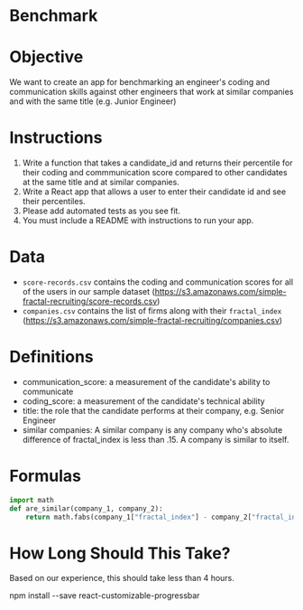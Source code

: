 # Benchmark

# Objective
We want to create an app for benchmarking an engineer's coding and communication skills against other engineers that work at similar companies and with the same title (e.g. Junior Engineer)

# Instructions
1. Write a function that takes a candidate_id and returns their percentile for their coding and commmunication score compared to other candidates at the same title and at similar companies.
2. Write a React app that allows a user to enter their candidate id and see their percentiles.
3. Please add automated tests as you see fit.
4. You must include a README with instructions to run your app.

# Data
- `score-records.csv` contains the coding and communication scores for all of the users in our sample dataset (https://s3.amazonaws.com/simple-fractal-recruiting/score-records.csv)
- `companies.csv` contains the list of firms along with their `fractal_index` (https://s3.amazonaws.com/simple-fractal-recruiting/companies.csv)

# Definitions
- communication_score: a measurement of the candidate's ability to communicate
- coding_score: a measurement of the candidate's technical ability
- title: the role that the candidate performs at their company, e.g. Senior Engineer
- similar companies: A similar company is any company who's absolute difference of fractal_index is less than .15. A company is similar to itself.

# Formulas
```python
import math
def are_similar(company_1, company_2):
    return math.fabs(company_1["fractal_index"] - company_2["fractal_index"]) < 0.15
```

# How Long Should This Take?
Based on our experience, this should take less than 4 hours.




npm install --save react-customizable-progressbar